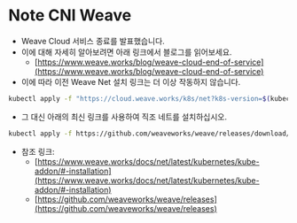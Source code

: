 # Note CNI Weave

* Weave Cloud 서비스 종료를 발표했습니다.
* 이에 대해 자세히 알아보려면 아래 링크에서 블로그를 읽어보세요.
  * [https://www.weave.works/blog/weave-cloud-end-of-service](https://www.weave.works/blog/weave-cloud-end-of-service)
* 이에 따라 이전 Weave Net 설치 링크는 더 이상 작동하지 않습니다.
  
```bash
kubectl apply -f "https://cloud.weave.works/k8s/net?k8s-version=$(kubectl version | base64 | tr -d '\n')"
```

* 그 대신 아래의 최신 링크를 사용하여 직조 네트를 설치하십시오.

```bash
kubectl apply -f https://github.com/weaveworks/weave/releases/download/v2.8.1/weave-daemonset-k8s.yaml
```

* 참조 링크:
  * [https://www.weave.works/docs/net/latest/kubernetes/kube-addon/#-installation](https://www.weave.works/docs/net/latest/kubernetes/kube-addon/#-installation)
  * [https://github.com/weaveworks/weave/releases](https://github.com/weaveworks/weave/releases)